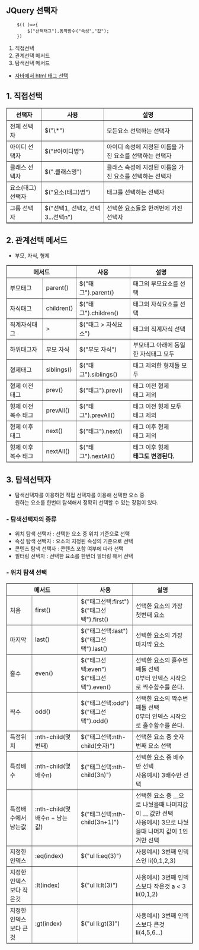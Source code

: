 ## JQuery 선택자

```
    $(( )=>{
        $("선택태그").동작함수("속성","값");
    })
```

1.  직접선택
2.  관계선택 메서드
3.  탐색선택 메서드
- [자바에서 html 태그 선택](https://github.com/hyeah0/SmartWeb_Contents_WebApplication_developer_class/blob/main/5_web/03_js/00_DOM/01_01_searchElement(tag).md)

## 1. 직접선택

<table border="1" cellspacing="0">
    <tr><th> 선택자 </th><th> 사용 </th><th> 설명 </th></tr>
    <tr><td> 전체 선택자   </td>    <td> $("\*")                     </td> <td> 모든요소 선택하는 선택자 </td></tr>
    <tr><td> 아이디 선택자  </td>    <td> $("#아이디명")                 </td> <td> 아이디 속성에 지정된 이름을 가진 요소를 선택하는 선택자</td></tr>
    <tr><td> 클래스 선택자 </td>     <td> $(".클래스명")                 </td> <td> 클래스 속성에 지정된 이름을 가진 요소를 선택하는 선택자</td></tr>
    <tr><td> 요소(태그) 선택자  </td> <td> $("요소(태그)명")              </td>  <td>태그를 선택하는 선택자 </td></tr>
    <tr><td> 그룹 선택자  </td>   <td> $("선택1, 선택2, 선택3...선택n") </td>   <td>선택한 요소들을 한꺼번에 가진 선택자   </td></tr>
</table>

## 2. 관계선택 메서드

- 부모, 자식, 형제

<table border="1" cellspacing="0">
    <tr><th colspan="2"> 메서드 </th><th> 사용 </th><th> 설명 </th></tr>
    <tr><td>부모태그  </td>   <td>parent() </td><td> $("태그").parent() </td><td> 태그의 부모요소를 선택 </td></tr>
    <tr><td>자식태그 </td>    <td>children() </td><td> $("태그").children() </td><td> 태그의 자식요소를 선택 </td></tr>
    <tr><td>직계자식태그 </td>  <td> > </td><td> $("태그 > 자식요소") </td><td> 태그의 직계자식 선택 </td></tr>
    <tr><td> 하위태그자</td>  <td> 부모 자식 </td><td> $("부모 자식") </td><td> 부모태그 아래에 동일한 자식태그 모두 </td></tr>
    <tr><td> 형제태그</td>    <td>siblings() </td><td> $("태그").siblings() </td><td> 태그 제외한 형제들 모두</tr>
    <tr><td>형제 이전 태그 </td>  <td>prev() </td><td> $("태그").prev() </td><td> 태그 이전 형제<br>태그 제외</td></tr> 
    <tr><td>형제 이전 복수 태그 </td><td>prevAll() </td><td> $("태그").prevAll() </td><td> 태그 이전 형제 모두 <br>태그 제외</td></tr>
    <tr><td> 형제 이후 태그 </td><td>next() </td><td> $("태그").next()</td><td> 태그 이후 형제 <br>태그 제외</td></tr>
    <tr><td> 형제 이후 복수 태그</td><td>nextAll() </td><td> $("태그").nextAll() </td><td> 태그 이후 형제 <br><b>태그도 변경된다. </td></tr>
</table>

## 3. 탐색선택자

- 탐색선택자를 이용하면 직접 선택자를 이용해 선택한 요소 중 <br>
  원하는 요소를 한번더 탐색해서 정확히 선택할 수 있는 장점이 있다.

### - 탐색선택자의 종류

- 위치 탐색 선택자 : 선택한 요소 중 위치 기준으로 선택
- 속성 탐색 선택자 : 요소의 지정된 속성의 기준으로 선택
- 콘텐츠 탐색 선택자 : 콘텐츠 포함 여부에 따라 선택
- 필터링 선택자 : 선택한 요소를 한번더 필터링 해서 선택

### - 위치 탐색 선택

<table border="1" cellspacing="0">
    <tr><th colspan="2"> 메서드 </th><th> 사용 </th><th> 설명 </th></tr>
    <tr><td> 처음   </td> <td> first()   </td> <td> $("태그선택:first") <br> $("태그선택").first()   </td> <td> 선택한 요소의 가장 첫번째 요소   </td></tr>
    <tr><td> 마지막   </td> <td> last()   </td> <td> $("태그선택:last") <br> $("태그선택").last()   </td> <td> 선택한 요소의 가장 마지막 요소   </td></tr>
    <tr><td> 홀수   </td> <td> even()   </td> <td>  $("태그선택:even") <br> $("태그선택").even()  </td> <td> 선택한 요소의 홀수번째들 선택 <br>0부터 인덱스 시작으로 짝수함수를 쓴다.   </td></tr>
    <tr><td> 짝수   </td> <td> odd()    </td> <td>  $("태그선택:odd") <br> $("태그선택").odd()  </td> <td> 선택한 요소의 짝수번째들 선택 <br>0부터 인덱스 시작으로 홀수함수를 쓴다.     </td></tr>
    <tr><td> 특정위치   </td> <td> :nth-child(몇번째)   </td> <td> $("태그선택:nth-child(숫자)")   </td> <td> 선택한 요소 중 숫자번째 요소 선택   </td></tr>
    <tr><td> 특정배수   </td> <td> :nth-child(몇배수n)    </td> <td> $("태그선택:nth-child(3n)")   </td> <td> 선택한 요소 중 배수만 선택 <br> 사용예시) 3배수만 선택    </td></tr>
    <tr><td> 특정배수에서 남는값   </td> <td>:nth-child(몇배수n + 남는값)     </td> <td>  $("태그선택:nth-child(3n+1)")   </td> <td> 선택한 요소 중 __으로 나눴을때 나머지값이 __ 값만 선택 <br>사용예시) 3으로 나눴을때 나머지 값이 1인거만 선택    </td></tr>
    <tr><td> 지정한 인덱스  </td> <td> :eq(index)    </td> <td>  $("ul li:eq(3)")   </td> <td>사용예시) 3번째 인덱스인 li(0,1,2,3)    </td></tr>
     <tr><td> 지정한 인덱스보다 작은것 </td> <td> :lt(index)    </td> <td>  $("ul li:lt(3)")   </td> <td>사용예시) 3번째 인덱스보다 작은것 a < 3 li(0,1,2)    </td></tr>
     <tr><td> 지정한 인덱스보다 큰것  </td> <td> :gt(index)    </td> <td>  $("ul li:gt(3)")   </td> <td>사용예시) 3번째 인덱스보다 큰것 li(4,5,6...)    </td></tr>
</table>
